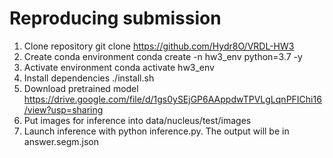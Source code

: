 Reproducing submission
=======================
1. Clone repository git clone https://github.com/Hydr8O/VRDL-HW3
2. Create conda environment conda create -n hw3_env python=3.7 -y
3. Activate environment conda activate hw3_env
4. Install dependencies ./install.sh
6. Download pretrained model https://drive.google.com/file/d/1gs0ySEjGP6AAppdwTPVLgLqnPFIChi16/view?usp=sharing
7. Put images for inference into data/nucleus/test/images
8. Launch inference with python inference.py. The output will be in answer.segm.json

